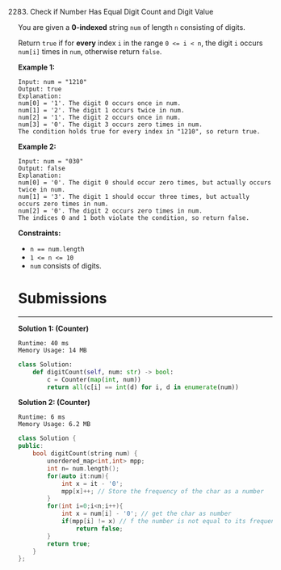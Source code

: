 2283. Check if Number Has Equal Digit Count and Digit Value

You are given a **0-indexed** string `num` of length `n` consisting of digits.

Return `true` if for **every** index `i` in the range `0 <= i < n`, the digit `i` occurs `num[i]` times in `num`, otherwise return `false`.

 

**Example 1:**
```
Input: num = "1210"
Output: true
Explanation:
num[0] = '1'. The digit 0 occurs once in num.
num[1] = '2'. The digit 1 occurs twice in num.
num[2] = '1'. The digit 2 occurs once in num.
num[3] = '0'. The digit 3 occurs zero times in num.
The condition holds true for every index in "1210", so return true.
```

**Example 2:**
```
Input: num = "030"
Output: false
Explanation:
num[0] = '0'. The digit 0 should occur zero times, but actually occurs twice in num.
num[1] = '3'. The digit 1 should occur three times, but actually occurs zero times in num.
num[2] = '0'. The digit 2 occurs zero times in num.
The indices 0 and 1 both violate the condition, so return false.
```

**Constraints:**

* `n == num.length`
* `1 <= n <= 10`
* `num` consists of digits.

# Submissions
---
**Solution 1: (Counter)**
```
Runtime: 40 ms
Memory Usage: 14 MB
```
```python
class Solution:
    def digitCount(self, num: str) -> bool:
        c = Counter(map(int, num))
        return all(c[i] == int(d) for i, d in enumerate(num))
```

**Solution 2: (Counter)**
```
Runtime: 6 ms
Memory Usage: 6.2 MB
```
```c++
class Solution {
public:
    bool digitCount(string num) {
        unordered_map<int,int> mpp;
        int n= num.length();
        for(auto it:num){
            int x = it - '0';
            mpp[x]++; // Store the frequency of the char as a number
        }
        for(int i=0;i<n;i++){
            int x = num[i] - '0'; // get the char as number
            if(mpp[i] != x) // f the number is not equal to its frequency we return false
                return false;
        }
        return true;
    }
};
```
